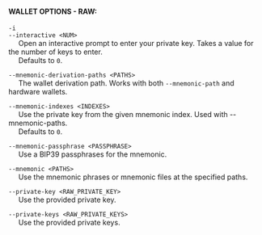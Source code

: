 #### WALLET OPTIONS - RAW:
`-i`  
`--interactive <NUM>`  
&nbsp;&nbsp;&nbsp;&nbsp; Open an interactive prompt to enter your private key. Takes a value for the number of keys to enter.  
&nbsp;&nbsp;&nbsp;&nbsp; Defaults to `0`.  

`--mnemonic-derivation-paths <PATHS>`  
&nbsp;&nbsp;&nbsp;&nbsp; The wallet derivation path. Works with both `--mnemonic-path` and hardware wallets.  

`--mnemonic-indexes <INDEXES>`  
&nbsp;&nbsp;&nbsp;&nbsp; Use the private key from the given mnemonic index. Used with --mnemonic-paths.  
&nbsp;&nbsp;&nbsp;&nbsp; Defaults to `0`.

`--mnemonic-passphrase <PASSPHRASE>`  
&nbsp;&nbsp;&nbsp;&nbsp; Use a BIP39 passphrases for the mnemonic.  

`--mnemonic <PATHS>`  
&nbsp;&nbsp;&nbsp;&nbsp; Use the mnemonic phrases or mnemonic files at the specified paths.  

`--private-key <RAW_PRIVATE_KEY>`  
&nbsp;&nbsp;&nbsp;&nbsp; Use the provided private key.

`--private-keys <RAW_PRIVATE_KEYS>`  
&nbsp;&nbsp;&nbsp;&nbsp; Use the provided private keys.  
